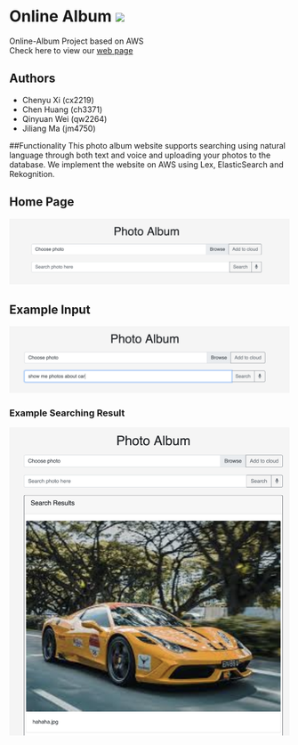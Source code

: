 #  Online Album <img src="https://github.com/David-ChenH/AI-Customer-Service/blob/master/Front-end/images/icons/robot_icon.ico" width=50>

Online-Album Project based on AWS<br/>
Check here to view our <a href='https://s3.amazonaws.com/cc-holder/index.html'> web page </a> 

## Authors
- Chenyu Xi (cx2219)
- Chen Huang (ch3371)
- Qinyuan Wei (qw2264)
- Jiliang Ma (jm4750)

##Functionality
This photo album website supports searching using natural language through both text and voice and uploading your photos to the database. We implement the website on AWS using Lex, ElasticSearch and Rekognition.

## Home Page
<img src="https://github.com/XiplusChenyu/Online-Album/blob/master/images/homepage.png">


## Example Input

<img src="https://github.com/XiplusChenyu/Online-Album/blob/master/images/example_input.png">

### Example Searching Result

<img src="https://github.com/XiplusChenyu/Online-Album/blob/master/images/example_output.png">

